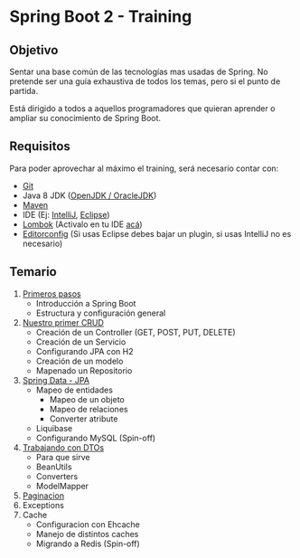 # Spring Boot 2 - Training

## Objetivo

Sentar una base común de las tecnologías mas usadas de Spring. No pretende ser una guía exhaustiva de todos los temas, pero si el punto de partida. 

Está dirigido a todos a aquellos programadores que quieran aprender o ampliar su conocimiento de Spring Boot.


## Requisitos

Para poder aprovechar al máximo el training, será necesario contar con:

* [Git](https://git-scm.com/downloads)
* Java 8 JDK ([OpenJDK / OracleJDK](https://sdkman.io/))
* [Maven](https://maven.apache.org/)
* IDE (Ej: [IntelliJ](https://www.jetbrains.com/idea/download/), [Eclipse](https://www.eclipse.org/downloads/packages/))
* [Lombok](https://projectlombok.org/) (Activalo en tu IDE [acá](https://projectlombok.org/setup/overview))
* [Editorconfig](https://editorconfig.org/) (Si usas Eclipse debes bajar un plugin, si usas IntelliJ no es necesario)


## Temario

1. [Primeros pasos](wiki/01-PrimerosPasos)
    - Introducción a Spring Boot
    - Estructura y configuración general
2. [Nuestro primer CRUD](wiki/02-Crud)
    - Creación de un Controller (GET, POST, PUT, DELETE)
    - Creación de un Servicio
    - Configurando JPA con H2
    - Creación de un modelo
    - Mapenado un Repositorio
3. [Spring Data - JPA](wiki/03-SpringData) 
    - Mapeo de entidades
        - Mapeo de un objeto
        - Mapeo de relaciones
        - Converter atribute
    - Liquibase
    - Configurando MySQL (Spin-off)
4. [Trabajando con DTOs](wiki/04-DTOs)
    - Para que sirve
    - BeanUtils
    - Converters
    - ModelMapper
5. [Paginacion](wiki/05-paginacion)
6. Exceptions
7. Cache
    - Configuracion con Ehcache
    - Manejo de distintos caches
    - Migrando a Redis (Spin-off)

